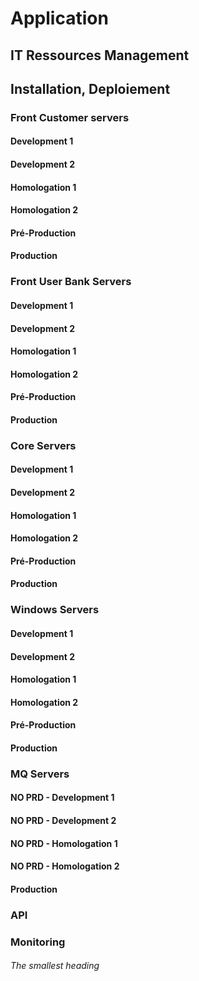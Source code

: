 # Application 
## IT Ressources Management 
## Installation, Deploiement 
### Front Customer servers
#### Development 1
#### Development 2
#### Homologation 1
#### Homologation 2
#### Pré-Production
#### Production

### Front User Bank Servers

#### Development 1
#### Development 2
#### Homologation 1
#### Homologation 2
#### Pré-Production
#### Production

### Core Servers

#### Development 1
#### Development 2
#### Homologation 1
#### Homologation 2
#### Pré-Production
#### Production

### Windows Servers 

#### Development 1
#### Development 2
#### Homologation 1
#### Homologation 2
#### Pré-Production
#### Production

### MQ Servers
#### NO PRD - Development 1
#### NO PRD - Development 2
#### NO PRD - Homologation 1
#### NO PRD - Homologation 2
#### Production
### API 



### Monitoring  
###### The smallest heading